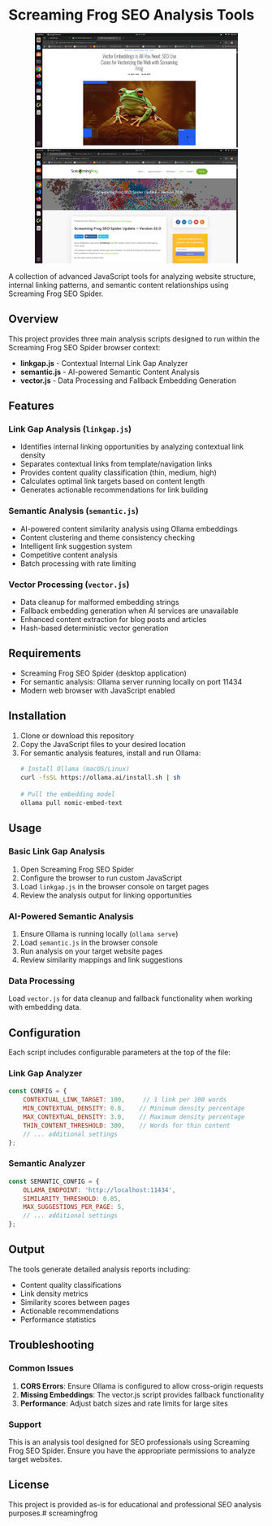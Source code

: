 # Screaming Frog SEO Analysis Tools

<p align="center">
  <img src="https://github.com/abushanisro/screamingfrog/blob/main/Screeming%20frog.png?raw=true" width="400"/>
  <img src="https://github.com/abushanisro/screamingfrog/blob/main/screamingfrog22.0.png?raw=true" width="400"/>
</p>

A collection of advanced JavaScript tools for analyzing website structure, internal linking patterns, and semantic content relationships using Screaming Frog SEO Spider.

## Overview

This project provides three main analysis scripts designed to run within the Screaming Frog SEO Spider browser context:

- **linkgap.js** - Contextual Internal Link Gap Analyzer
- **semantic.js** - AI-powered Semantic Content Analysis
- **vector.js** - Data Processing and Fallback Embedding Generation

## Features

### Link Gap Analysis (`linkgap.js`)
- Identifies internal linking opportunities by analyzing contextual link density
- Separates contextual links from template/navigation links
- Provides content quality classification (thin, medium, high)
- Calculates optimal link targets based on content length
- Generates actionable recommendations for link building

### Semantic Analysis (`semantic.js`)
- AI-powered content similarity analysis using Ollama embeddings
- Content clustering and theme consistency checking
- Intelligent link suggestion system
- Competitive content analysis
- Batch processing with rate limiting

### Vector Processing (`vector.js`)
- Data cleanup for malformed embedding strings
- Fallback embedding generation when AI services are unavailable
- Enhanced content extraction for blog posts and articles
- Hash-based deterministic vector generation

## Requirements

- Screaming Frog SEO Spider (desktop application)
- For semantic analysis: Ollama server running locally on port 11434
- Modern web browser with JavaScript enabled

## Installation

1. Clone or download this repository
2. Copy the JavaScript files to your desired location
3. For semantic analysis features, install and run Ollama:
   ```bash
   # Install Ollama (macOS/Linux)
   curl -fsSL https://ollama.ai/install.sh | sh
   
   # Pull the embedding model
   ollama pull nomic-embed-text
   ```

## Usage

### Basic Link Gap Analysis

1. Open Screaming Frog SEO Spider
2. Configure the browser to run custom JavaScript
3. Load `linkgap.js` in the browser console on target pages
4. Review the analysis output for linking opportunities

### AI-Powered Semantic Analysis

1. Ensure Ollama is running locally (`ollama serve`)
2. Load `semantic.js` in the browser console
3. Run analysis on your target website pages
4. Review similarity mappings and link suggestions

### Data Processing

Load `vector.js` for data cleanup and fallback functionality when working with embedding data.

## Configuration

Each script includes configurable parameters at the top of the file:

### Link Gap Analyzer
```javascript
const CONFIG = {
    CONTEXTUAL_LINK_TARGET: 100,     // 1 link per 100 words
    MIN_CONTEXTUAL_DENSITY: 0.8,    // Minimum density percentage
    MAX_CONTEXTUAL_DENSITY: 3.0,    // Maximum density percentage
    THIN_CONTENT_THRESHOLD: 300,    // Words for thin content
    // ... additional settings
};
```

### Semantic Analyzer
```javascript
const SEMANTIC_CONFIG = {
    OLLAMA_ENDPOINT: 'http://localhost:11434',
    SIMILARITY_THRESHOLD: 0.85,
    MAX_SUGGESTIONS_PER_PAGE: 5,
    // ... additional settings
};
```

## Output

The tools generate detailed analysis reports including:

- Content quality classifications
- Link density metrics
- Similarity scores between pages
- Actionable recommendations
- Performance statistics

## Troubleshooting

### Common Issues

1. **CORS Errors**: Ensure Ollama is configured to allow cross-origin requests
2. **Missing Embeddings**: The vector.js script provides fallback functionality
3. **Performance**: Adjust batch sizes and rate limits for large sites

### Support

This is an analysis tool designed for SEO professionals using Screaming Frog SEO Spider. Ensure you have the appropriate permissions to analyze target websites.

## License

This project is provided as-is for educational and professional SEO analysis purposes.# screamingfrog
